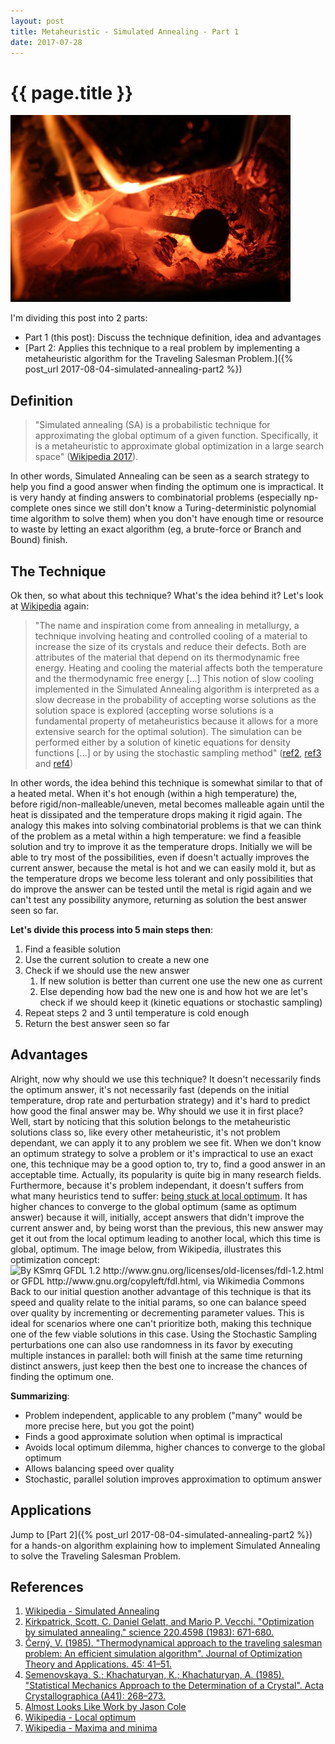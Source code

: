 ```yaml
---
layout: post
title: Metaheuristic - Simulated Annealing - Part 1
date: 2017-07-28
---
```


{{ page.title }}
================

![Annealing](/img/annealing.jpg)

I'm dividing this post into 2 parts:
- Part 1 (this post): Discuss the technique definition, idea and advantages 
- [Part 2: Applies this technique to a real problem by implementing a metaheuristic algorithm for the Traveling Salesman Problem.]({% post_url 2017-08-04-simulated-annealing-part2 %})

Definition
---
> "Simulated annealing (SA) is a probabilistic technique for approximating the global optimum of a given function. Specifically, it is a metaheuristic to approximate global optimization in a large search space" ([Wikipedia 2017](https://en.wikipedia.org/wiki/Simulated_annealing)).

In other words, Simulated Annealing can be seen as a search strategy to help you find a good answer when finding the optimum one is impractical. It is very handy at finding answers to combinatorial problems (especially np-complete ones since we still don't know a Turing-deterministic polynomial time algorithm to solve them) when you don't have enough time or resource to waste by letting an exact algorithm (eg, a brute-force or Branch and Bound) finish.

The Technique
---
Ok then, so what about this technique? What's the idea behind it? Let's look at [Wikipedia](https://en.wikipedia.org/wiki/Simulated_annealing) again: 
> "The name and inspiration come from annealing in metallurgy, a technique involving heating and controlled cooling of a material to increase the size of its crystals and reduce their defects. Both are attributes of the material that depend on its thermodynamic free energy. Heating and cooling the material affects both the temperature and the thermodynamic free energy [...] This notion of slow cooling implemented in the Simulated Annealing algorithm is interpreted as a slow decrease in the probability of accepting worse solutions as the solution space is explored (accepting worse solutions is a fundamental property of metaheuristics because it allows for a more extensive search for the optimal solution). The simulation can be performed either by a solution of kinetic equations for density functions [...] or by using the stochastic sampling method" ([ref2](https://doi.org/10.1126%2Fscience.220.4598.671), [ref3](https://doi.org/10.1007%2FBF00940812) and [ref4](https://doi.org/10.1107%2FS0108767385000563))

In other words, the idea behind this technique is somewhat similar to that of a heated metal. When it's hot enough (within a high temperature) the, before rigid/non-malleable/uneven, metal becomes malleable again until the heat is dissipated and the temperature drops making it rigid again. The analogy this makes into solving combinatorial problems is that we can think of the problem as a metal within a high temperature: we find a feasible solution and try to improve it as the temperature drops. Initially we will be able to try most of the possibilities, even if doesn't actually improves the current answer, because the metal is hot and we can easily mold it, but as the temperature drops we become less tolerant and only possibilities that do improve the answer can be tested until the metal is rigid again and we can't test any possibility anymore, returning as solution the best answer seen so far.

**Let's divide this process into 5 main steps then**:
1. Find a feasible solution
1. Use the current solution to create a new one
1. Check if we should use the new answer
    1. If new solution is better than current one use the new one as current
    1. Else depending how bad the new one is and how hot we are let's check if we should keep it (kinetic equations or stochastic sampling)
1. Repeat steps 2 and 3 until temperature is cold enough
1. Return the best answer seen so far

Advantages
---
Alright, now why should we use this technique? It doesn't necessarily finds the optimum answer, it's not necessarily fast (depends on the initial temperature, drop rate and perturbation strategy) and it's hard to predict how good the final answer may be. Why should we use it  in first place?  
Well, start by noticing that this solution belongs to the metaheuristic solutions class so, like every other metaheuristic, it's not problem dependant, we can apply it to any problem we see fit. When we don't know an optimum strategy to solve a problem or it's impractical to use an exact one, this technique may be a good option to, try to, find a good answer in an acceptable time. Actually, its popularity is quite big in many research fields. Furthermore, because it's problem independant, it doesn't suffers from what many heuristics tend to suffer: [being stuck at local optimum](https://en.wikipedia.org/wiki/Local_optimum). It has higher chances to converge to the global optimum (same as optimum answer) because it will, initially, accept answers that didn't improve the current answer and, by being worst than the previous, this new answer may get it out from the local optimum leading to another local, which this time is global, optimum. The image below, from Wikipedia, illustrates this optimization concept:  
![By KSmrq GFDL 1.2 http://www.gnu.org/licenses/old-licenses/fdl-1.2.html or GFDL http://www.gnu.org/copyleft/fdl.html, via Wikimedia Commons](https://upload.wikimedia.org/wikipedia/commons/thumb/6/68/Extrema_example_original.svg/256px-Extrema_example_original.svg.png)  
Back to our initial question another advantage of this technique is that its speed and quality relate to the initial params, so one can balance speed over quality by incrementing or decrementing parameter values. This is ideal for scenarios where one can't prioritize both, making this technique one of the few viable solutions in this case. Using the Stochastic Sampling perturbations one can also use randomness in its favor by executing multiple instances in parallel: both will finish at the same time returning distinct answers, just keep then the best one to increase the chances of finding the optimum one.

**Summarizing**:
- Problem independent, applicable to any problem ("many" would be more precise here, but you got the point)
- Finds a good approximate solution when optimal is impractical
- Avoids local optimum dilemma, higher chances to converge to the global optimum
- Allows balancing speed over quality
- Stochastic, parallel solution improves approximation to optimum answer

Applications
---
Jump to [Part 2]({% post_url 2017-08-04-simulated-annealing-part2 %}) for a hands-on algorithm explaining how to implement Simulated Annealing to solve the Traveling Salesman Problem. 

References
---
1. [Wikipedia - Simulated Annealing](https://en.wikipedia.org/wiki/Simulated_annealing)
1. [Kirkpatrick, Scott, C. Daniel Gelatt, and Mario P. Vecchi. "Optimization by simulated annealing." science 220.4598 (1983): 671-680.](https://doi.org/10.1126%2Fscience.220.4598.671)
1. [Černý, V. (1985). "Thermodynamical approach to the traveling salesman problem: An efficient simulation algorithm". Journal of Optimization Theory and Applications. 45: 41–51.](https://doi.org/10.1007%2FBF00940812)
1. [Semenovskaya, S.; Khachaturyan, K.; Khachaturyan, A. (1985). "Statistical Mechanics Approach to the Determination of a Crystal". Acta Crystallographica (A41): 268–273.](https://doi.org/10.1107%2FS0108767385000563)
1. [Almost Looks Like Work by Jason Cole](https://jasmcole.com/2014/11/16/annealing-the-underground/)
1. [Wikipedia - Local optimum](https://en.wikipedia.org/wiki/Local_optimum)
1. [Wikipedia - Maxima and minima](https://en.wikipedia.org/wiki/Maxima_and_minima)
